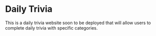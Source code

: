 # Daily Trivia
This is a daily trivia website soon to be deployed that will allow users to complete daily trivia with specific categories.
